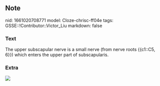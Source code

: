 ## Note
nid: 1661020708771
model: Cloze-chrisc-ff04e
tags: GSSE::!Contributor::Victor_Liu
markdown: false

### Text
The upper subscapular nerve is a small nerve <span style="color: 
 var(--field-fg); background: var(--field-bg);">(from nerve roots
{{c1::C5, 6}}) which enters the upper part of subscapularis.</span>

### Extra
<img src="Gray809.png">
